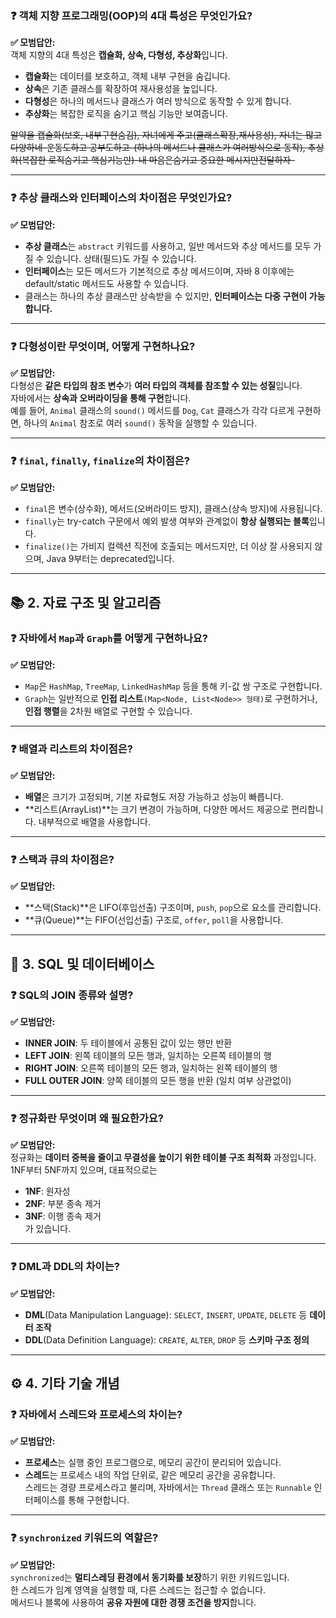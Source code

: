 ### ❓ 객체 지향 프로그래밍(OOP)의 4대 특성은 무엇인가요?

**✅ 모범답안:**  
객체 지향의 4대 특성은 **캡슐화, 상속, 다형성, 추상화**입니다.

- **캡슐화**는 데이터를 보호하고, 객체 내부 구현을 숨깁니다.
- **상속**은 기존 클래스를 확장하여 재사용성을 높입니다.
- **다형성**은 하나의 메서드나 클래스가 여러 방식으로 동작할 수 있게 합니다.
- **추상화**는 복잡한 로직을 숨기고 핵심 기능만 보여줍니다.

~~알약을 캡슐화(보호, 내부구현숨김), 자녀에게 주고(클래스확장,재사용성), 자녀는 많고 다양하네-운동도하고 공부도하고-(하나의 메서드나 클래스가 여러방식으로 동작), 추상화(복잡한 로직숨기고 핵심기능만)-내 마음은숨기고 중요한 메시지만전달하자-~~

---

### ❓ 추상 클래스와 인터페이스의 차이점은 무엇인가요?

**✅ 모범답안:**

- **추상 클래스**는 `abstract` 키워드를 사용하고, 일반 메서드와 추상 메서드를 모두 가질 수 있습니다. 상태(필드)도 가질 수 있습니다.
- **인터페이스**는 모든 메서드가 기본적으로 추상 메서드이며, 자바 8 이후에는 default/static 메서드도 사용할 수 있습니다.
- 클래스는 하나의 추상 클래스만 상속받을 수 있지만, **인터페이스는 다중 구현이 가능합니다.**


---

### ❓ 다형성이란 무엇이며, 어떻게 구현하나요?

**✅ 모범답안:**  
다형성은 **같은 타입의 참조 변수**가 **여러 타입의 객체를 참조할 수 있는 성질**입니다.  
자바에서는 **상속과 오버라이딩을 통해 구현**합니다.  
예를 들어, `Animal` 클래스의 `sound()` 메서드를 `Dog`, `Cat` 클래스가 각각 다르게 구현하면, 하나의 `Animal` 참조로 여러 `sound()` 동작을 실행할 수 있습니다.

---

### ❓ `final`, `finally`, `finalize`의 차이점은?

**✅ 모범답안:**

- `final`은 변수(상수화), 메서드(오버라이드 방지), 클래스(상속 방지)에 사용됩니다.
- `finally`는 try-catch 구문에서 예외 발생 여부와 관계없이 **항상 실행되는 블록**입니다.
- `finalize()`는 가비지 컬렉션 직전에 호출되는 메서드지만, 더 이상 잘 사용되지 않으며, Java 9부터는 deprecated입니다.
    

---

## 📚 2. 자료 구조 및 알고리즘

### ❓ 자바에서 `Map`과 `Graph`를 어떻게 구현하나요?

**✅ 모범답안:**

- `Map`은 `HashMap`, `TreeMap`, `LinkedHashMap` 등을 통해 키-값 쌍 구조로 구현합니다.
- `Graph`는 일반적으로 **인접 리스트**`(Map<Node, List<Node>> 형태)`로 구현하거나, **인접 행렬**을 2차원 배열로 구현할 수 있습니다.
    

---

### ❓ 배열과 리스트의 차이점은?

**✅ 모범답안:**

- **배열**은 크기가 고정되며, 기본 자료형도 저장 가능하고 성능이 빠릅니다.
- **리스트(ArrayList)**는 크기 변경이 가능하며, 다양한 메서드 제공으로 편리합니다. 내부적으로 배열을 사용합니다.
    

---

### ❓ 스택과 큐의 차이점은?

**✅ 모범답안:**

- **스택(Stack)**은 LIFO(후입선출) 구조이며, `push`, `pop`으로 요소를 관리합니다.
- **큐(Queue)**는 FIFO(선입선출) 구조로, `offer`, `poll`을 사용합니다.
    

---

## 💾 3. SQL 및 데이터베이스

### ❓ SQL의 JOIN 종류와 설명?

**✅ 모범답안:**

- **INNER JOIN**: 두 테이블에서 공통된 값이 있는 행만 반환
- **LEFT JOIN**: 왼쪽 테이블의 모든 행과, 일치하는 오른쪽 테이블의 행
- **RIGHT JOIN**: 오른쪽 테이블의 모든 행과, 일치하는 왼쪽 테이블의 행
- **FULL OUTER JOIN**: 양쪽 테이블의 모든 행을 반환 (일치 여부 상관없이)
    

---

### ❓ 정규화란 무엇이며 왜 필요한가요?

**✅ 모범답안:**  
정규화는 **데이터 중복을 줄이고 무결성을 높이기 위한 테이블 구조 최적화** 과정입니다.  
1NF부터 5NF까지 있으며, 대표적으로는

- **1NF**: 원자성
- **2NF**: 부분 종속 제거
- **3NF**: 이행 종속 제거  
    가 있습니다.
    

---

### ❓ DML과 DDL의 차이는?

**✅ 모범답안:**

- **DML**(Data Manipulation Language): `SELECT`, `INSERT`, `UPDATE`, `DELETE` 등 **데이터 조작**
- **DDL**(Data Definition Language): `CREATE`, `ALTER`, `DROP` 등 **스키마 구조 정의**
    

---

## ⚙️ 4. 기타 기술 개념

### ❓ 자바에서 스레드와 프로세스의 차이는?

**✅ 모범답안:**

- **프로세스**는 실행 중인 프로그램으로, 메모리 공간이 분리되어 있습니다.
- **스레드**는 프로세스 내의 작업 단위로, 같은 메모리 공간을 공유합니다.  
    스레드는 경량 프로세스라고 불리며, 자바에서는 `Thread` 클래스 또는 `Runnable` 인터페이스를 통해 구현합니다.
    

---

### ❓ `synchronized` 키워드의 역할은?

**✅ 모범답안:**  
`synchronized`는 **멀티스레딩 환경에서 동기화를 보장**하기 위한 키워드입니다.  
한 스레드가 임계 영역을 실행할 때, 다른 스레드는 접근할 수 없습니다.  
메서드나 블록에 사용하여 **공유 자원에 대한 경쟁 조건을 방지**합니다.